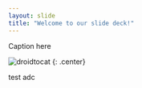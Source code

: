 ```yaml
---
layout: slide
title: "Welcome to our slide deck!"
---
```


Caption here

![droidtocat](https://octodex.github.com/images/droidtocat.png)
{: .center}

test adc